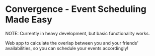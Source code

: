 # Convergence - Event Scheduling Made Easy

NOTE: Currently in heavy development, but basic functionality works.

Web app to calculate the overlap between you and your friends' availabilities, so you can schedule your events accordingly!
